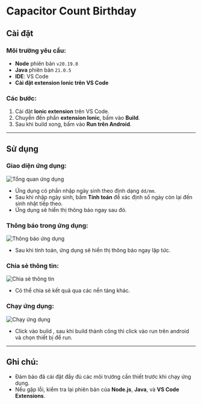 # Capacitor Count Birthday

## Cài đặt

### Môi trường yêu cầu:
- **Node** phiên bản `v20.19.0`
- **Java** phiên bản `21.0.5`
- **IDE**: VS Code
- **Cài đặt extension Ionic trên VS Code**

### Các bước:
1. Cài đặt **Ionic extension** trên VS Code.
2. Chuyển đến phần **extension Ionic**, bấm vào **Build**.
3. Sau khi build xong, bấm vào **Run trên Android**.

---

## Sử dụng

### Giao diện ứng dụng:
![Tổng quan ứng dụng](image.png)

- Ứng dụng có phần nhập ngày sinh theo định dạng `dd/mm`.
- Sau khi nhập ngày sinh, bấm **Tính toán** để xác định số ngày còn lại đến sinh nhật tiếp theo.
- Ứng dụng sẽ hiển thị thông báo ngay sau đó.

### Thông báo trong ứng dụng:
![Thông báo ứng dụng](image-1.png)

- Sau khi tính toán, ứng dụng sẽ hiển thị thông báo ngay lập tức.

### Chia sẻ thông tin:
![Chia sẻ thông tin](image-2.png)

- Có thể chia sẻ kết quả qua các nền tảng khác.

### Chạy ứng dụng:
![Chạy ứng dụng](image-3.png)
- Click vào build , sau khi build thành công thì click vào run trên android và chọn thiết bị để run.
---

## Ghi chú:
- Đảm bảo đã cài đặt đầy đủ các môi trường cần thiết trước khi chạy ứng dụng.
- Nếu gặp lỗi, kiểm tra lại phiên bản của **Node.js**, **Java**, và **VS Code Extensions**.

